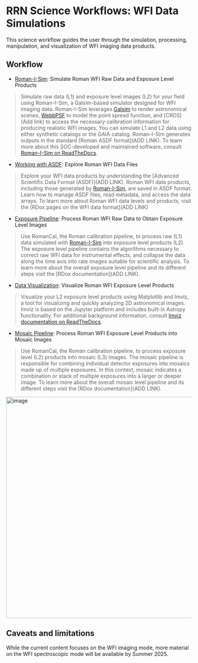 # RRN Science Workflows: WFI Data Simulations

This science workflow guides the user through the simulation, processing, manipulation, and visualization of WFI imaging data products.


## Workflow
- [Roman-I-Sim](../../content/notebooks/romanisim/romanisim.ipynb): Simulate Roman WFI Raw Data and Exposure Level Products
> Simulate raw data (L1) and exposure level images (L2) for your field using Roman-I-Sim, a Galsim-based simulator designed for WFI imaging data. Roman-I-Sim leverages [Galsim](https://github.com/GalSim-developers/GalSim) to render astronomical scenes, [WebbPSF](https://roman-docs.stsci.edu/simulation-tools-handbook-home/webbpsf-for-roman) to model the point spread function, and [CRDS](Add link) to access the necessary calibration information for producing realistic WFI images. You can simulate L1 and L2 data using either synthetic catalogs or the GAIA catalog. Roman-I-Sim generates outputs in the standard [Roman ASDF format](ADD LINK). To learn more about this SOC-developed and maintained software, consult [Roman-I-Sim on ReadTheDocs](https://romanisim.readthedocs.io/en/latest/).
- [Working with ASDF](../../content/notebooks/working_with_asdf/working_with_asdf.ipynb): Explore Roman WFI Data Files
> Explore your WFI data products by understanding the [Advanced Scientific Data Format (ASDF)](ADD LINK). Roman WFI data products, including those generated by [Roman-I-Sim](https://romanisim.readthedocs.io/en/latest/), are saved in ASDF format. Learn how to manage ASDF files, read metadata, and access the data arrays. To learn more about Roman WFI data levels and products, visit the [RDox pages on the WFI data format](ADD LINK)
- [Exposure Pipeline](../../content/notebooks/exposure_pipeline/exposure_pipeline.ipynb): Process Roman WFI Raw Data to Obtain Exposure Level Images
> Use RomanCal, the Roman calibration pipeline, to process raw (L1) data simulated with [Roman-I-Sim](https://romanisim.readthedocs.io/en/latest/) into exposure level products (L2). The exposure level pipeline contains the algorithms necessary to correct raw WFI data for instrumental effects, and
collapse the data along the time axis into rate images suitable for scientific analysis. To learn more about the overall exposure level pipeline and its different steps visit the [RDox documentation](ADD LINK).
- [Data Visualization](../../content/notebooks/data_visualization/data_visualization.ipynb): Visualize Roman WFI Exposure Level Products
> Visualize your L2 exposure level products using Matplotlib and Imviz, a tool for visualizing and quickly analyzing 2D astronomical images. Imviz is based on the Jupyter platform and includes built-in Astropy functionality. For additional background information, consult [Imviz documentation on ReadTheDocs](https://jdaviz.readthedocs.io/en/latest/imviz/index.html).
- [Mosaic Pipeline](../../content/notebooks/mosaic_pipeline/mosaic_pipelin.ipynb): Process Roman WFI Exposure Level Products into Mosaic Images
> Use RomanCal, the Roman calibration pipeline, to process exposure level (L2) products into mosaic (L3) images. The mosaic pipeline is responsible for combining individual detector exposures into mosaics made up of multiple exposures. In this context, mosaic indicates a combination or stack of multiple exposures into a larger or deeper image. To learn more about the overall mosaic level pipeline and its different steps visit the [RDox documentation](ADD LINK).

  <img width="600" alt="image" src="https://github.com/user-attachments/assets/99d0bd05-b0f3-428f-8193-f9dcd27132f0" />

## Caveats and limitations
While the current content focuses on the WFI imaging mode, more material on the WFI spectroscopic mode will be available by Summer 2025.
